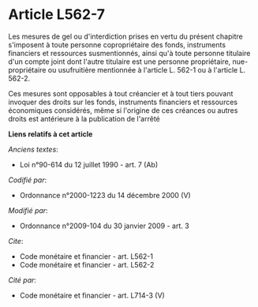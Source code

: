 # Article L562-7

Les mesures de gel ou d'interdiction prises en vertu du présent chapitre s'imposent à toute personne copropriétaire des
fonds, instruments financiers et ressources susmentionnés, ainsi qu'à toute personne titulaire d'un compte joint dont l'autre
titulaire est une personne propriétaire, nue-propriétaire ou usufruitière mentionnée à l'article L. 562-1 ou à l'article L.
562-2. 

Ces mesures sont opposables à tout créancier et à tout tiers pouvant invoquer des droits sur les fonds, instruments
financiers et ressources économiques considérés, même si l'origine de ces créances ou autres droits est antérieure à la
publication de l'arrêté

**Liens relatifs à cet article**

_Anciens textes_:

  - Loi n°90-614 du 12 juillet 1990 - art. 7 (Ab)

_Codifié par_:

  - Ordonnance n°2000-1223 du 14 décembre 2000 (V)

_Modifié par_:

  - Ordonnance n°2009-104 du 30 janvier 2009 - art. 3

_Cite_:

  - Code monétaire et financier - art. L562-1
  - Code monétaire et financier - art. L562-2

_Cité par_:

  - Code monétaire et financier - art. L714-3 (V)
